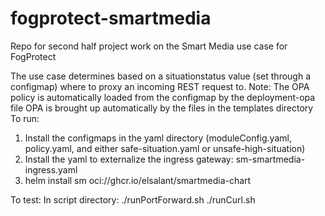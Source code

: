 # fogprotect-smartmedia
Repo for second half project work on the Smart Media use case for FogProtect

The use case determines based on a situationstatus value (set through a configmap) where to proxy an incoming REST request to.
Note:  The OPA policy is automatically loaded from the configmap by the deployment-opa file
       OPA is brought up automatically by the files in the templates directory
To run:
1. Install the configmaps in the yaml directory (moduleConfig.yaml, policy.yaml, and either safe-situation.yaml or unsafe-high-situation)
1. Install the yaml to externalize the ingress gateway: sm-smartmedia-ingress.yaml
1. helm install sm oci://ghcr.io/elsalant/smartmedia-chart

To test:
In script directory:
./runPortForward.sh
./runCurl.sh

